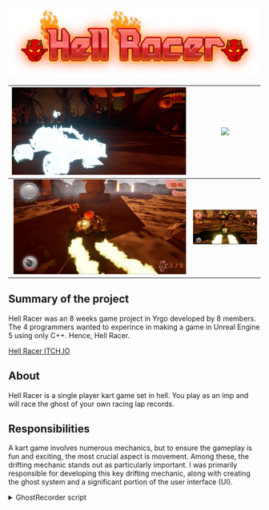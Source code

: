 ![Hell_Racer_logo.png](/HellRacer/Images/Hell_Racer_logo.png)

![](/HellRacer/Images/Ghost.png)    |  ![](/HellRacer/Images/Counter.gif)
:-------------------------:|:-------------------------:
 ![](/HellRacer/Images/Drifting.gif) | ![](/HellRacer/Images/Driving.png)
## Summary of the project
Hell Racer was an 8 weeks game project in Yrgo developed by 8 members. The 4 programmers wanted to experince in making a game in Unreal Engine 5 using only C++.
Hence, Hell Racer.

[Hell Racer ITCH.IO](https://yrgo-game-creator.itch.io/hellracer)

## About
Hell Racer is a single player kart game set in hell. You play as an imp and will race the ghost of your own racing lap records.

## Responsibilities
A kart game involves numerous mechanics, but to ensure the gameplay is fun and exciting, the most crucial aspect is movement. Among these, the drifting mechanic stands out as particularly important. I was primarily responsible for developing this key drifting mechanic, along with creating the ghost system and a significant portion of the user interface (UI).

<details>
 
 <summary> GhostRecorder script</summary>
 
 ```CPP
       void AGhostRecorder::StartRecording()
       {
        	RecordedData.Empty();
        	StartTime = GetWorld()->GetTimeSeconds();
        	bIsRecording = true;
        	GetWorld()->GetTimerManager().SetTimer(TimerHandle, this, &AGhostRecorder::CaptureDataPoint, .40f, true);
       }
       
       void AGhostRecorder::StopRecording(bool IsHighScoreBrocken)
       {
       
       	GetWorld()->GetTimerManager().ClearTimer(TimerHandle);
       
       	bIsRecording = false;
       
       	//Check if it is higher(less) than the highest score and then save it.
       	if (IsHighScoreBrocken) {
       		SaveToFile();
       	}
       }
       
       void AGhostRecorder::CaptureDataPoint()
       {
       	if (!bIsRecording)
       		return;
       
       	ACharacterInput* player = Cast<ACharacterInput>(UGameplayStatics::GetPlayerCharacter(GetWorld(), 0));
       	FGhostDataPoint DataPoint;
       	DataPoint.Timestamp = GetWorld()->GetTimeSeconds() - StartTime;
       	DataPoint.Position = player->GetActorLocation();
       	DataPoint.Rotation = player->GetActorRotation();
       	DataPoint.Velocity = player->VelocityFloat;
       
       	RecordedData.Add(DataPoint);
       }
       
       void AGhostRecorder::SaveToFile()
       {
       	FString FileName = FString(TEXT("GhostData.json")); //The file where the data will be saved. Json cuz easier!
       	// Saving the data where the current project is located plus adding the data file
       	FString SavePath = FPaths::ProjectSavedDir() + FileName;
       	FString OutputString;
       	TSharedRef<TJsonWriter<>> DataWriter = TJsonWriterFactory<>::Create(&OutputString);
       	DataWriter->WriteObjectStart();
       	DataWriter->WriteArrayStart(TEXT("GhostPoints"));
       
       	for (const FGhostDataPoint& DataPoint : RecordedData)
       	{
       		DataWriter->WriteObjectStart();  // Start of a GhostDataPoint object
       		DataWriter->WriteValue(TEXT("Timestamp"), DataPoint.Timestamp);
       		DataWriter->WriteValue(TEXT("PositionX"), DataPoint.Position.X);
       		DataWriter->WriteValue(TEXT("PositionY"), DataPoint.Position.Y);
       		DataWriter->WriteValue(TEXT("PositionZ"), DataPoint.Position.Z);
       		DataWriter->WriteValue(TEXT("RotationYaw"), DataPoint.Rotation.Yaw);
       		DataWriter->WriteValue(TEXT("RotationPitch"), DataPoint.Rotation.Pitch);
       		DataWriter->WriteValue(TEXT("RotationRoll"), DataPoint.Rotation.Roll);
       		DataWriter->WriteValue(TEXT("Velocity"), DataPoint.Velocity);
       		DataWriter->WriteObjectEnd();  // MUST: End of a GhostDataPoint object
       	}
       
       	DataWriter->WriteArrayEnd();
       	DataWriter->WriteObjectEnd();
       	DataWriter->Close();
       
       	FFileHelper::SaveStringToFile(OutputString, *SavePath);
       }
       
       void AGhostRecorder::LoadFromFile()
       {
       	FString FileName = FString(TEXT("GhostData.json"));
       	FString LoadPath = FPaths::ProjectSavedDir() + FileName;
       	FString ResString;
       
       	if (FFileHelper::LoadFileToString(ResString, *LoadPath))
       	{
       		TSharedPtr<FJsonObject> JsonObject;
       		// A reader this time. Everything read will be saved to the ResString
       		TSharedRef<TJsonReader<>> Reader = TJsonReaderFactory<>::Create(ResString);
       
       		if (FJsonSerializer::Deserialize(Reader, JsonObject))
       		{
       			TArray<TSharedPtr<FJsonValue>> Points = JsonObject->GetArrayField(TEXT("GhostPoints"));
       
       			for (int32 i = 0; i < Points.Num(); i++)
       			{
       				TSharedPtr<FJsonObject> Point = Points[i]->AsObject();
       				FGhostDataPoint DataPoint;
       				DataPoint.Timestamp = Point->GetNumberField(TEXT("Timestamp"));
       				DataPoint.Position.X = Point->GetNumberField(TEXT("PositionX"));
       				DataPoint.Position.Y = Point->GetNumberField(TEXT("PositionY"));
       				DataPoint.Position.Z = Point->GetNumberField(TEXT("PositionZ"));
       				DataPoint.Rotation.Yaw = Point->GetNumberField(TEXT("RotationYaw"));
       				DataPoint.Rotation.Pitch = Point->GetNumberField(TEXT("RotationPitch"));
       				DataPoint.Rotation.Roll = Point->GetNumberField(TEXT("RotationRoll"));
       				DataPoint.Velocity = Point->GetNumberField(TEXT("Velocity"));
       
       				RecordedData.Add(DataPoint);
       			}
       		}
       	}
       }
 ```





<detail/>

